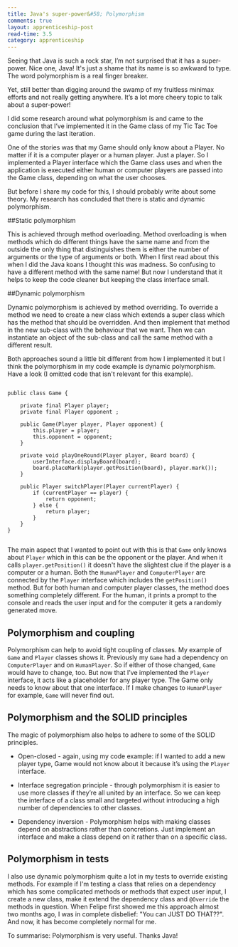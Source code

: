 ```yaml
---
title: Java's super-power&#58; Polymorphism
comments: true
layout: apprenticeship-post
read-time: 3.5
category: apprenticeship
---
```


Seeing that Java is such a rock star, I’m not surprised that it has a super-power. Nice one, Java! It's just a shame that its name is so awkward to type. The word polymorphism is a real finger breaker.

<!--break-->

Yet, still better than digging around the swamp of my fruitless minimax efforts and not really getting anywhere. It’s a lot more cheery topic to talk about a super-power! 

I did some research around what polymorphism is and came to the conclusion that I’ve implemented it in the Game class of my Tic Tac Toe game during the last iteration.

One of the stories was that my Game should only know about a Player. No matter if it is a computer player or a human player. Just a player. So I implemented a Player interface which the Game class uses and when the application is executed either human or computer players are passed into the Game class, depending on what the user chooses.

But before I share my code for this, I should probably write about some theory. My research has concluded that there is static and dynamic polymorphism.

##Static polymorphism

This is achieved through method overloading. Method overloading is when methods which do different things have the same name and from the outside the only thing that distinguishes them is either the number of arguments or the type of arguments or both. When I first read about this when I did the Java koans I thought this was madness. So confusing to have a different method with the same name! But now I understand that it helps to keep the code cleaner but keeping the class interface small.

##Dynamic polymorphism

Dynamic polymorphism is achieved by method overriding. To override a method we need to create a new class which extends a super class which has the method that should be overridden. And then implement that method in the new sub-class with the behaviour that we want. Then we can instantiate an object of the sub-class and call the same method with a different result.

Both approaches sound a little bit different from how I implemented it but I think the polymorphism in my code example is dynamic polymorphism. Have a look (I omitted code that isn't relevant for this example). 

<pre><code class="language-java">
public class Game {

    private final Player player;
    private final Player opponent ;

    public Game(Player player, Player opponent) {
        this.player = player;
        this.opponent = opponent;
    }
 
    private void playOneRound(Player player, Board board) {
        userInterface.displayBoard(board);
        board.placeMark(player.getPosition(board), player.mark());
    }
    
    public Player switchPlayer(Player currentPlayer) {
        if (currentPlayer == player) {
            return opponent;
        } else {
            return player;
        }
    }
}

</code></pre>

The main aspect that I wanted to point out with this is that `Game` only knows about `Player` which in this can be the opponent or the player. And when it calls `player.getPosition()` it doesn't have the slightest clue if the player is a computer or a human. Both the `HumanPlayer` and `ComputerPlayer` are connected by the `Player` interface which includes the `getPosition()` method. But for both human and computer player classes, the method does something completely different. For the human, it prints a prompt to the console and reads the user input and for the computer it gets a randomly generated move.



## Polymorphism and coupling

Polymorphism can help to avoid tight coupling of classes. My example of `Game` and `Player` classes shows it. Previously my `Game` had a dependency on `ComputerPlayer` and on  `HumanPlayer`. So if either of those changed, `Game` would have to change, too. But now that I’ve implemented the `Player` interface, it acts like a placeholder for any player type. The Game only needs to know about that one interface. If I make changes to `HumanPlayer` for example, `Game` will never find out.

## Polymorphism and the SOLID principles

The magic of polymorphism also helps to adhere to some of the SOLID principles.

- Open-closed - again, using my code example: if I wanted to add a new player type, Game would not know about it because it’s using the `Player` interface.
 
- Interface segregation principle - through polymorphism it is easier to use more classes if they’re all united by an interface. So we can keep the interface of a class small and targeted without introducing a high number of dependencies to other classes.

- Dependency inversion - Polymorphism helps with making classes depend on abstractions rather than concretions. Just implement an interface and make a class depend on it rather than on a specific class.

## Polymorphism in tests

I also use dynamic polymorphism quite a lot in my tests to override existing methods. For example if I'm testing a class that relies on a dependency which has some complicated methods or methods that expect user input, I create a new class, make it extend the dependency class and `@Override` the methods in question. When Felipe first showed me this approach almost two months ago, I was in complete disbelief: "You can JUST DO THAT??". And now, it has become completely normal for me.


To summarise: Polymorphism is very useful. Thanks Java!